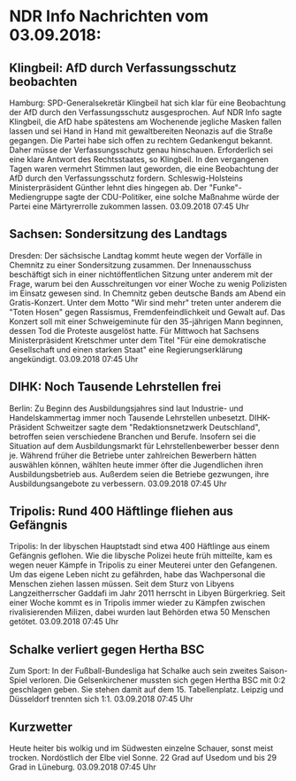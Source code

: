 # NDR Info Nachrichten vom 03.09.2018:


## Klingbeil: AfD durch Verfassungsschutz beobachten
Hamburg: SPD-Generalsekretär Klingbeil hat sich klar für eine Beobachtung der AfD durch den Verfassungsschutz ausgesprochen. Auf NDR Info sagte Klingbeil, die AfD habe spätestens am Wochenende jegliche Masken fallen lassen und sei Hand in Hand mit gewaltbereiten Neonazis auf die Straße gegangen. Die Partei habe sich offen zu rechtem Gedankengut bekannt. Daher müsse der Verfassungsschutz genau hinschauen. Erforderlich sei eine klare Antwort des Rechtsstaates, so Klingbeil. In den vergangenen Tagen waren vermehrt Stimmen laut geworden, die eine Beobachtung der AfD durch den Verfassungsschutz fordern. Schleswig-Holsteins Ministerpräsident Günther lehnt dies hingegen ab. Der "Funke"-Mediengruppe sagte der CDU-Politiker, eine solche Maßnahme würde der Partei eine Märtyrerrolle zukommen lassen. 03.09.2018 07:45 Uhr 

## Sachsen: Sondersitzung des Landtags
Dresden: Der sächsische Landtag kommt heute wegen der Vorfälle in Chemnitz zu einer Sondersitzung zusammen. Der Innenausschuss beschäftigt sich in einer nichtöffentlichen Sitzung unter anderem mit der Frage, warum bei den Ausschreitungen vor einer Woche zu wenig Polizisten im Einsatz gewesen sind. In Chemnitz geben deutsche Bands am Abend ein Gratis-Konzert. Unter dem Motto "Wir sind mehr" treten unter anderem die "Toten Hosen" gegen Rassismus, Fremdenfeindlichkeit und Gewalt auf. Das Konzert soll mit einer Schweigeminute für den 35-jährigen Mann beginnen, dessen Tod die Proteste ausgelöst hatte. Für Mittwoch hat Sachsens Ministerpräsident Kretschmer unter dem Titel "Für eine demokratische Gesellschaft und einen starken Staat" eine Regierungserklärung angekündigt. 03.09.2018 07:45 Uhr 

## DIHK: Noch Tausende Lehrstellen frei
Berlin: Zu Beginn des Ausbildungsjahres sind laut Industrie- und Handelskammertag immer noch Tausende Lehrstellen unbesetzt. DIHK-Präsident Schweitzer sagte dem "Redaktionsnetzwerk Deutschland", betroffen seien verschiedene Branchen und Berufe. Insofern sei die Situation auf dem Ausbildungsmarkt für Lehrstellenbewerber besser denn je. Während früher die Betriebe unter zahlreichen Bewerbern hätten auswählen können, wählten heute immer öfter die Jugendlichen ihren Ausbildungsbetrieb aus. Außerdem seien die Betriebe gezwungen, ihre Ausbildungsangebote zu verbessern. 03.09.2018 07:45 Uhr 

## Tripolis: Rund 400 Häftlinge fliehen aus Gefängnis
Tripolis: In der libyschen Hauptstadt sind etwa 400 Häftlinge aus einem Gefängnis geflohen. Wie die libysche Polizei heute früh mitteilte, kam es wegen neuer Kämpfe in Tripolis zu einer Meuterei unter den Gefangenen. Um das eigene Leben nicht zu gefährden, habe das Wachpersonal die Menschen ziehen lassen müssen. Seit dem Sturz von Libyens Langzeitherrscher Gaddafi im Jahr 2011 herrscht in Libyen Bürgerkrieg. Seit einer Woche kommt es in Tripolis immer wieder zu Kämpfen zwischen rivalisierenden Milizen, dabei wurden laut Behörden etwa 50 Menschen getötet. 03.09.2018 07:45 Uhr 

## Schalke verliert gegen Hertha BSC
Zum Sport: In der Fußball-Bundesliga hat Schalke auch sein zweites Saison-Spiel verloren. Die Gelsenkirchener mussten sich gegen Hertha BSC mit 0:2 geschlagen geben. Sie stehen damit auf dem 15. Tabellenplatz. Leipzig und Düsseldorf trennten sich 1:1. 03.09.2018 07:45 Uhr 

## Kurzwetter
Heute heiter bis wolkig und im Südwesten einzelne Schauer, sonst meist trocken. Nordöstlich der Elbe viel Sonne. 22 Grad auf Usedom und bis 29 Grad in Lüneburg. 03.09.2018 07:45 Uhr 

